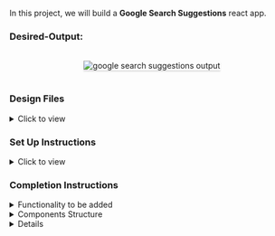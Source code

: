 In this project, we will build a **Google Search Suggestions** react app.

### Desired-Output:

<br/>
<div style="text-align: center;">
    <img src="https://assets.ccbp.in/frontend/content/react-js/google-search-suggestions-output.gif" alt="google search suggestions output" style="max-width:70%;box-shadow:0 2.8px 2.2px rgba(0, 0, 0, 0.12)">
</div>
<br/>

### Design Files

<details>
<summary>Click to view</summary>

- [Extra Small (Size < 576px) and Small (Size >= 576px)](https://assets.ccbp.in/frontend/content/react-js/google-search-suggestions-sm-output.png)
- [Medium (Size >= 768px), Large (Size >= 992px) and Extra Large (Size >= 1200px)](https://assets.ccbp.in/frontend/content/react-js/google-search-suggestions-lg-output.png)

</details>

### Set Up Instructions

<details>
<summary>Click to view</summary>

- Download dependencies by running `npm install`
- Start up the app using `npm start`
</details>

### Completion Instructions

<details>
<summary>Functionality to be added</summary>
<br/>

The app must have the following functionalities

- Initially, all suggestions in the `suggestionsList` should be displayed
- When a value is provided in the search input, then display the suggestions which includes the search input irrespective of case
- When the arrow of a suggestion is clicked, then the value of the search input should be updated with the respective suggestion clicked
- The `GoogleSuggestions` component receives the `suggestionsList` as a prop. It consists of a list of suggestion objects with the following properties in each suggestion object

  |    Key     | Data Type |
  | :--------: | :-------: |
  |     id     |  Number   |
  | suggestion |  String   |

</details>

<details>
<summary>Components Structure</summary>

<br/>
<div style="text-align: center;">
    <img src="https://assets.ccbp.in/frontend/content/react-js/google-search-suggestions-component-structure-breakdown.png" alt="google search suggestions component structure" style="max-width:100%;box-shadow:0 2.8px 2.2px rgba(0, 0, 0, 0.12)">
</div>
<br/>

</details>

<details>

### Quick Tips

<details>
<summary>Click to view</summary>
<br>

- You can use the `box-shadow` CSS property to apply the box-shadow effect to containers

  ```
    box-shadow: 0px 4px 16px 0px #bfbfbf;
  ```

  <br/>
   <img src="https://assets.ccbp.in/frontend/content/react-js/box-shadow-img.png" alt="box shadow" style="width:200px" />

- You can use the `cursor` CSS property to specify the mouse cursor to be displayed when pointing over an element

  ```
    cursor: pointer;
  ```

  <br/>
   <img src="https://assets.ccbp.in/frontend/content/react-js/cursor-pointer-img.png" alt="cursor pointer" style="width:100px" />

- You can use the below `outline` CSS property for buttons and input elements to remove the highlighting when the elements are clicked

  ```
    outline: none;
  ```

</details>

### Resources

<details>
<summary>Image URLs</summary>

- [https://assets.ccbp.in/frontend/react-js/google-logo.png](https://assets.ccbp.in/frontend/react-js/google-logo.png) alt should be **google logo**
- [https://assets.ccbp.in/frontend/react-js/google-search-icon.png](https://assets.ccbp.in/frontend/react-js/google-search-icon.png) alt should be **search icon**
- [https://assets.ccbp.in/frontend/react-js/diagonal-arrow-left-up.png](https://assets.ccbp.in/frontend/react-js/diagonal-arrow-left-up.png) alt should be **arrow**

</details>

<details>
<summary>Colors</summary>

<br/>

<div style="background-color: #bfbfbf; width: 150px; padding: 10px; color: white">Hex: #bfbfbf</div>
<div style="background-color: #64748b; width: 150px; padding: 10px; color: white">Hex: #64748b</div>
<div style="background-color: #475569; width: 150px; padding: 10px; color: white">Hex: #475569</div>

</details>

<details>
<summary>Font-families</summary>

- Roboto

</details>

> ### _Things to Keep in Mind_
>
> - All components you implement should go in the `src/components` directory.
> - Don't change the component folder names as those are the files being imported into the tests.
> - **Do not remove the pre-filled code**

